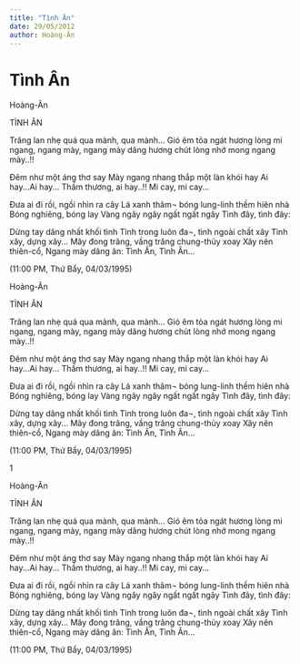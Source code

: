 ```yaml
---
title: "Tình Ân"
date: 29/05/2012
author: Hoàng-Ân
---
```


# Tình Ân

Hoàng-Ân

TÌNH ÂN

Trăng lan nhẹ quá qua mành, qua mành...
Gió êm tỏa ngát hương lòng mi ngang,
ngang mày, ngang mày
dâng hương chút lòng nhớ mong ngang mày..!!

Đêm như một áng thơ say
Mày ngang nhang thắp một làn khói hay
Ai hay...Ai hay...
Thầm thương, ai hay..!!
Mi cay, mi cay...

Đưa ai đi rồi, ngồi nhìn ra cây
Lá xanh thâm¬ bóng lung-linh thềm hiên nhà
Bóng nghiêng, bóng lay
Vàng ngây ngây ngất ngất ngây
Tình đây, tình đây:

Dừng tay dâng nhất khối tình
Tình trong luôn đa¬, tình ngoài chất xây
Tình xây, dựng xây...
Mây đong trăng, vầng trăng chung-thủy xoay
Xây nên thiên-cổ,
Ngang mày dâng ân:
Tình Ân,
Tình Ân...


(11:00 PM, Thứ Bẩy, 04/03/1995)

Hoàng-Ân

TÌNH ÂN

Trăng lan nhẹ quá qua mành, qua mành...
Gió êm tỏa ngát hương lòng mi ngang,
ngang mày, ngang mày
dâng hương chút lòng nhớ mong ngang mày..!!

Đêm như một áng thơ say
Mày ngang nhang thắp một làn khói hay
Ai hay...Ai hay...
Thầm thương, ai hay..!!
Mi cay, mi cay...

Đưa ai đi rồi, ngồi nhìn ra cây
Lá xanh thâm¬ bóng lung-linh thềm hiên nhà
Bóng nghiêng, bóng lay
Vàng ngây ngây ngất ngất ngây
Tình đây, tình đây:

Dừng tay dâng nhất khối tình
Tình trong luôn đa¬, tình ngoài chất xây
Tình xây, dựng xây...
Mây đong trăng, vầng trăng chung-thủy xoay
Xây nên thiên-cổ,
Ngang mày dâng ân:
Tình Ân,
Tình Ân...


(11:00 PM, Thứ Bẩy, 04/03/1995)

1

Hoàng-Ân

TÌNH ÂN

Trăng lan nhẹ quá qua mành, qua mành...
Gió êm tỏa ngát hương lòng mi ngang,
ngang mày, ngang mày
dâng hương chút lòng nhớ mong ngang mày..!!

Đêm như một áng thơ say
Mày ngang nhang thắp một làn khói hay
Ai hay...Ai hay...
Thầm thương, ai hay..!!
Mi cay, mi cay...

Đưa ai đi rồi, ngồi nhìn ra cây
Lá xanh thâm¬ bóng lung-linh thềm hiên nhà
Bóng nghiêng, bóng lay
Vàng ngây ngây ngất ngất ngây
Tình đây, tình đây:

Dừng tay dâng nhất khối tình
Tình trong luôn đa¬, tình ngoài chất xây
Tình xây, dựng xây...
Mây đong trăng, vầng trăng chung-thủy xoay
Xây nên thiên-cổ,
Ngang mày dâng ân:
Tình Ân,
Tình Ân...


(11:00 PM, Thứ Bẩy, 04/03/1995)
